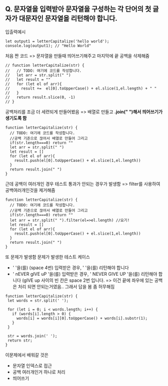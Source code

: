Q. 문자열을 입력받아 문자열을 구성하는 각 단어의 첫 글자가 대문자인 문자열을 리턴해야 합니다.
---

입출력예시
```
let output1 = letterCapitalize('hello world');
console.log(output1); // "Hello World"
```

처음 짠 코드 => 문자열을 만들때 띄어쓰기해주고 마지막에 끝 공백을 삭제해줌
```
// function letterCapitalize(str) {
//   // TODO: 여기에 코드를 작성합니다.
//   let arr = str.split(" ")
//   let result = ""
//   for (let el of arr){
//     result +=  el[0].toUpperCase() + el.slice(1,el.length) + " "
//   }
//   return result.slice(0, -1)
// }
```
공백처리를 조금 더 세련되게 만들어봤음 => 배열로 만들고 **.join(" ")해서 띄어쓰기가 생기도록 함**
```
function letterCapitalize(str) {
  // TODO: 여기에 코드를 작성합니다.
  //공백 기준으로 끊어서 배열로 만들어 그리고 
  if(str.length===0) return ""
  let arr = str.split(" ")
  let result = []
  for (let el of arr){
    result.push(el[0].toUpperCase() + el.slice(1,el.length))
  }
  return result.join(" ") 
}
```
근데 공백이 여러개인 경우 테스트 통과가 안되는 경우가 발생함 => filter를 사용하여 공백여러개인것을 제거해줌 
```
function letterCapitalize(str) {
  // TODO: 여기에 코드를 작성합니다.
  //공백 기준으로 끊어서 배열로 만들어 그리고 
  if(str.length===0) return ""
  let arr = str.split(" ").filter(el=>el.length) //요기!
  let result = []
  for (let el of arr){
    result.push(el[0].toUpperCase() + el.slice(1,el.length))
  }
  return result.join(" ") 
}
```
또 문제가 발생함 
문제가 발생한 테스트 케이스
-  '    '을(를) (space 4번) 입력받은 경우, '    '을(를) 리턴해야 합니다
- ' nEVER  gIVE uP '을(를) 입력받은 경우, ' NEVER  GIVE UP '을(를) 리턴해야 합니다 (gIVE  up 사이의 빈 칸은 space 2번 입니다. => 이건 끝에 좌우에 있는 공백은 처리 되면 안되는거였음..
 그래서 답을 봄 좀 허무해짐
 ```
 function letterCapitalize(str) {
  let words = str.split(' ');

  for (let i = 0; i < words.length; i++) {
    if (words[i].length > 0) {
      words[i] = words[i][0].toUpperCase() + words[i].substr(1);
    }
  }

  str = words.join(' ');
  return str;
}
 ```
 
 이문제에서 배워갈 것은
 - 문자열 인덱스로 접근
 - 공백 여러개인거 하나로 처리
 - 띄어쓰기

